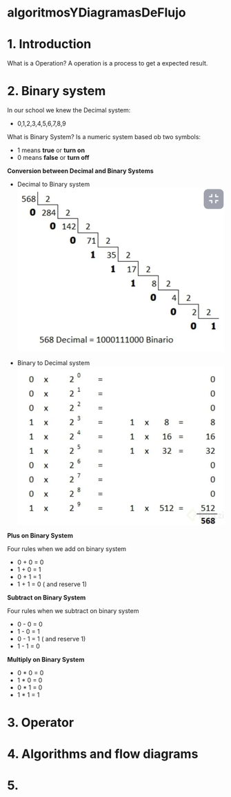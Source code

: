 # algoritmosYDiagramasDeFlujo

# 1. Introduction

What is a Operation?
A operation is a process to get a expected result.

# 2. Binary system

In our school we knew the Decimal system:

- 0,1,2,3,4,5,6,7,8,9

What is Binary System?
Is a numeric system based ob two symbols:

- 1 means **true** or **turn on**
- 0 means **false** or **turn off**

**Conversion between Decimal and Binary Systems**

- Decimal to Binary system
  ![Decimal to Binary](./imgs/decimal-to-binary.png)

- Binary to Decimal system
  ![Decimal to Binary](./imgs/binary-to-decimal.png)

**Plus on Binary System**

Four rules when we add on binary system

- 0 + 0 = 0
- 1 + 0 = 1
- 0 + 1 = 1
- 1 + 1 = 0 ( and reserve 1)

**Subtract on Binary System**

Four rules when we subtract on binary system

- 0 - 0 = 0
- 1 - 0 = 1
- 0 - 1 = 1 ( and reserve 1)
- 1 - 1 = 0

**Multiply on Binary System**

- 0 \* 0 = 0
- 1 \* 0 = 0
- 0 \* 1 = 0
- 1 \* 1 = 1

# 3. Operator

# 4. Algorithms and flow diagrams

# 5.
